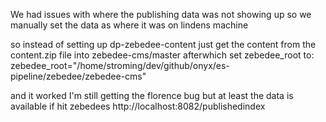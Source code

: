 We had issues with where the publishing data was not showing up 
so we manually set the data as where it was on lindens machine 

so instead of setting up dp-zebedee-content 
just get the content from the content.zip file into zebedee-cms/master
afterwhich set zebedee_root to:
zebedee_root="/home/stroming/dev/github/onyx/es-pipeline/zebedee/zebedee-cms"

and it worked I'm still getting the florence bug but at least the data is available if hit zebedees
http://localhost:8082/publishedindex